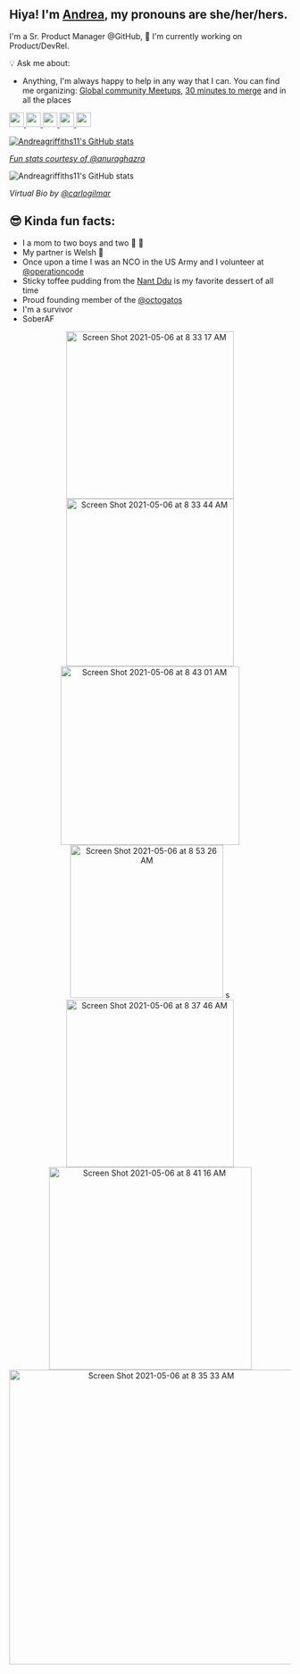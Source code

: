 ## Hiya! I'm [Andrea](https://github.com/readme/andrea-griffiths), my pronouns are she/her/hers. 
I'm a Sr. Product Manager @GitHub, 🧰  I'm currently working on Product/DevRel.

💡 Ask me about:
- Anything, I'm always happy to help in any way that I can. You can find me organizing: [Global community Meetups](https://www.meetup.com/pro/github-virtual-meetup/), [30 minutes to merge](https://github.community/tag/30-minutes-to-merge) and in all the places 
<a href="https://github.com/andreagriffiths11">
    <img src="https://img.icons8.com/color/48/000000/github.png" width="26px"/>
  <a href="https://www.linkedin.com/in/andreagriffiths11/">
    <img src="https://img.icons8.com/color/48/000000/linkedin-circled.png" width="26px"/>
  </a>
  <a href="https://twitter.com/alacolombia">
    <img src="https://img.icons8.com/color/48/000000/twitter-circled.png" width="26px"/>
  </a>
  <a href="https://www.tiktok.com/@alacolombia11/">
    <img src="https://user-images.githubusercontent.com/20666190/117302597-cec82180-ae49-11eb-854e-9c1ba1d8a355.png" width="26px"/>
  </a>
  <a href="https://t.me/andreagriffiths11">
    <img src="https://user-images.githubusercontent.com/20666190/117302981-354d3f80-ae4a-11eb-8017-fe7b21ffb80c.png" width="26px"/>

![Andreagriffiths11's GitHub stats](https://github-readme-stats.vercel.app/api?username=andreagriffiths11&count_private=true&show_icons=true&theme=radical)
   
_Fun stats courtesy of [@anuraghazra](anuraghazra/github-readme-stats)_ 
  
![Andreagriffiths11's GitHub stats](https://user-images.githubusercontent.com/20666190/122810850-d3338700-d29d-11eb-91cd-5b741f1df909.png)

_Virtual Bio by [@carlogilmar](https://github.com/carlogilmar)_
## 😎 Kinda fun facts:
- I a mom to two boys and two 🐶 🐶 
- My partner is Welsh 🏴󠁧󠁢󠁷󠁬󠁳󠁿
- Once upon a time I was an NCO in the US Army and I volunteer at [@operationcode](https://github.com/OperationCode)
- Sticky toffee pudding from the [Nant Ddu](https://nant-ddu-lodge.co.uk/) is my favorite dessert of all time
- Proud founding member of the [@octogatos](https://github.com/Octogatos)
- I'm a survivor
- SoberAF

<p align="center">
  
<img width="300" alt="Screen Shot 2021-05-06 at 8 33 17 AM" src="https://user-images.githubusercontent.com/20666190/117298862-d685c700-ae45-11eb-91af-cb7d28d2582e.png">
<img width="300" alt="Screen Shot 2021-05-06 at 8 33 44 AM" src="https://user-images.githubusercontent.com/20666190/117298808-c968d800-ae45-11eb-8039-56f762fb2689.png">
<img width="320" alt="Screen Shot 2021-05-06 at 8 43 01 AM" src="https://user-images.githubusercontent.com/20666190/117300016-25802c00-ae47-11eb-9569-bd151a68a16f.png">
<img width="274" alt="Screen Shot 2021-05-06 at 8 53 26 AM" src="https://user-images.githubusercontent.com/20666190/117301329-8b20e800-ae48-11eb-9ca7-70691b7f5e3b.png">
s<img width="300" alt="Screen Shot 2021-05-06 at 8 37 46 AM" src="https://user-images.githubusercontent.com/20666190/117299546-ad196b00-ae46-11eb-9aa8-e9ded72df893.png">
<img width="363" alt="Screen Shot 2021-05-06 at 8 41 16 AM" src="https://user-images.githubusercontent.com/20666190/117299697-d4703800-ae46-11eb-917a-21721c2b37be.png">
<img width="528" alt="Screen Shot 2021-05-06 at 8 35 33 AM" src="https://user-images.githubusercontent.com/20666190/117304804-25cef600-ae4c-11eb-8fb7-6ce913d22c6a.png">




